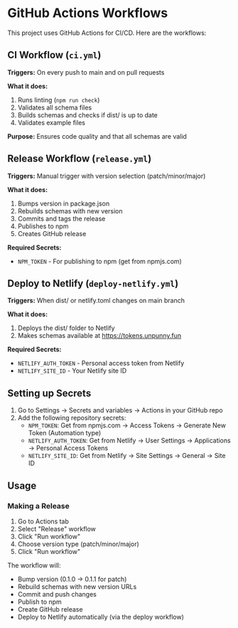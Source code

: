 # GitHub Actions Workflows

This project uses GitHub Actions for CI/CD. Here are the workflows:

## CI Workflow (`ci.yml`)

**Triggers:** On every push to main and on pull requests

**What it does:**
1. Runs linting (`npm run check`)
2. Validates all schema files
3. Builds schemas and checks if dist/ is up to date
4. Validates example files

**Purpose:** Ensures code quality and that all schemas are valid

## Release Workflow (`release.yml`)

**Triggers:** Manual trigger with version selection (patch/minor/major)

**What it does:**
1. Bumps version in package.json
2. Rebuilds schemas with new version
3. Commits and tags the release
4. Publishes to npm
5. Creates GitHub release

**Required Secrets:**
- `NPM_TOKEN` - For publishing to npm (get from npmjs.com)

## Deploy to Netlify (`deploy-netlify.yml`)

**Triggers:** When dist/ or netlify.toml changes on main branch

**What it does:**
1. Deploys the dist/ folder to Netlify
2. Makes schemas available at https://tokens.unpunny.fun

**Required Secrets:**
- `NETLIFY_AUTH_TOKEN` - Personal access token from Netlify
- `NETLIFY_SITE_ID` - Your Netlify site ID

## Setting up Secrets

1. Go to Settings → Secrets and variables → Actions in your GitHub repo
2. Add the following repository secrets:
   - `NPM_TOKEN`: Get from npmjs.com → Access Tokens → Generate New Token (Automation type)
   - `NETLIFY_AUTH_TOKEN`: Get from Netlify → User Settings → Applications → Personal Access Tokens
   - `NETLIFY_SITE_ID`: Get from Netlify → Site Settings → General → Site ID

## Usage

### Making a Release

1. Go to Actions tab
2. Select "Release" workflow
3. Click "Run workflow"
4. Choose version type (patch/minor/major)
5. Click "Run workflow"

The workflow will:
- Bump version (0.1.0 → 0.1.1 for patch)
- Rebuild schemas with new version URLs
- Commit and push changes
- Publish to npm
- Create GitHub release
- Deploy to Netlify automatically (via the deploy workflow)
